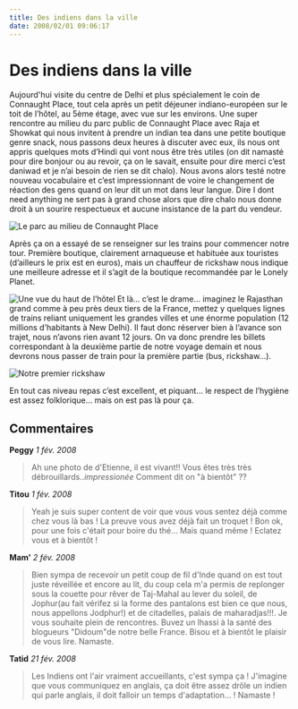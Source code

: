 ```yaml
---
title: Des indiens dans la ville
date: 2008/02/01 09:06:17
---
```


# Des indiens dans la ville

Aujourd'hui visite du centre de Delhi et plus spécialement le coin de Connaught Place, tout cela après un petit déjeuner indiano-européen sur le toit de l’hôtel, au 5ème étage, avec vue sur les environs. Une super rencontre au milieu du parc public de Connaught Place avec Raja et Showkat qui nous invitent à prendre un indian tea dans une petite boutique genre snack, nous passons deux heures à discuter avec eux, ils nous ont appris quelques mots d’Hindi qui vont nous être très utiles (on dit namasté pour dire bonjour ou au revoir, ça on le savait, ensuite pour dire merci c’est daniwad et je n’ai besoin de rien se dit chalo). Nous avons alors testé notre nouveau vocabulaire et c’est impressionnant de voire le changement de réaction des gens quand on leur dit un mot dans leur langue. Dire I dont need anything ne sert pas à grand chose alors que dire chalo nous donne droit à un sourire respectueux et aucune insistance de la part du vendeur.

![Le parc au milieu de Connaught Place ](blog/Des-indiens-dans-la-ville/connaughtplace.jpg "Le parc au milieu de Connaught Place ")

Après ça on a essayé de se renseigner sur les trains pour commencer notre tour.
Première boutique, clairement arnaqueuse et habituée aux touristes (d’ailleurs le prix est en euros), mais un chauffeur de rickshaw nous indique une meilleure adresse et il s’agit de la boutique recommandée par le Lonely Planet.

![Une vue du haut de l’hôtel ](blog/Des-indiens-dans-la-ville/toithotel.jpg "Une vue du haut de l’hôtel ")
Et là... c’est le drame... imaginez le Rajasthan grand comme à peu près deux tiers de la France, mettez y quelques lignes de trains reliant uniquement les grandes villes et une énorme population (12 millions d'habitants à New Delhi). Il faut donc réserver bien à l’avance son trajet, nous n’avons rien avant 12 jours.
On va donc prendre les billets correspondant à la deuxième partie de notre voyage demain et nous devrons nous passer de train pour la première partie (bus, rickshaw...).

![Notre premier rickshaw ](blog/Des-indiens-dans-la-ville/ricksaw.jpg "Notre premier rickshaw ")

En tout cas niveau repas c’est excellent, et piquant... le respect de l’hygiène est assez folklorique... mais on est pas là pour ça.

## Commentaires

__Peggy__ _1 fév. 2008_
> Ah une photo de d'Etienne, il est vivant!!
Vous êtes très très débrouillards..*impressionée*
Comment dit on "à bientôt" ??

__Titou__ _1 fév. 2008_
> Yeah je suis super content de voir que vous vous sentez déjà comme chez vous là bas ! La preuve vous avez déjà fait un troquet ! Bon ok, pour une fois c'était pour boire du thé... Mais quand même ! Eclatez vous et à bientôt !

__Mam'__ _2 fév. 2008_
> Bien sympa de recevoir un petit coup de fil d'Inde quand on est tout juste réveillée et encore au lit, du coup cela m'a permis de replonger sous la couette pour rêver de Taj-Mahal au lever du soleil, de Jophur(au fait vérifez si la forme des pantalons est bien ce que nous, nous appellons Jodphur!) et de citadelles, palais de maharadjas!!!. Je vous souhaite plein de rencontres. Buvez un lhassi à la santé des blogueurs "Didoum"de notre belle France. Bisou et à bientôt le plaisir de vous lire. Namaste.

__Tatid__ _21 fév. 2008_
> Les Indiens ont l'air vraiment accueillants, c'est sympa ça ! J'imagine que vous communiquez en anglais, ça doit être assez drôle un indien qui parle anglais, il doit falloir un temps d'adaptation... !
Namaste !

